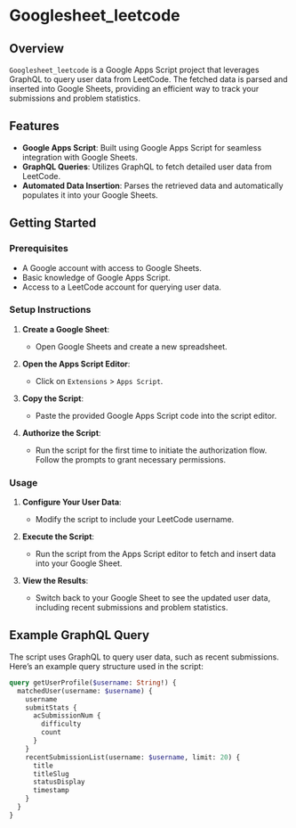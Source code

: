 # Googlesheet_leetcode

## Overview

`Googlesheet_leetcode` is a Google Apps Script project that leverages GraphQL to query user data from LeetCode. The fetched data is parsed and inserted into Google Sheets, providing an efficient way to track your submissions and problem statistics.

## Features

- **Google Apps Script**: Built using Google Apps Script for seamless integration with Google Sheets.
- **GraphQL Queries**: Utilizes GraphQL to fetch detailed user data from LeetCode.
- **Automated Data Insertion**: Parses the retrieved data and automatically populates it into your Google Sheets.

## Getting Started

### Prerequisites

- A Google account with access to Google Sheets.
- Basic knowledge of Google Apps Script.
- Access to a LeetCode account for querying user data.

### Setup Instructions

1. **Create a Google Sheet**:
   - Open Google Sheets and create a new spreadsheet.

2. **Open the Apps Script Editor**:
   - Click on `Extensions` > `Apps Script`.

3. **Copy the Script**:
   - Paste the provided Google Apps Script code into the script editor.

4. **Authorize the Script**:
   - Run the script for the first time to initiate the authorization flow. Follow the prompts to grant necessary permissions.

### Usage

1. **Configure Your User Data**:
   - Modify the script to include your LeetCode username.

2. **Execute the Script**:
   - Run the script from the Apps Script editor to fetch and insert data into your Google Sheet.

3. **View the Results**:
   - Switch back to your Google Sheet to see the updated user data, including recent submissions and problem statistics.

## Example GraphQL Query

The script uses GraphQL to query user data, such as recent submissions. Here’s an example query structure used in the script:

```graphql
query getUserProfile($username: String!) {
  matchedUser(username: $username) {
    username
    submitStats {
      acSubmissionNum {
        difficulty
        count
      }
    }
    recentSubmissionList(username: $username, limit: 20) {
      title
      titleSlug
      statusDisplay
      timestamp
    }
  }
}
